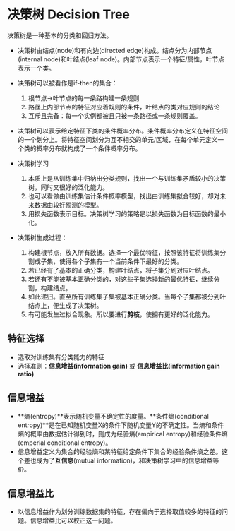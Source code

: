 # 决策树 Decision Tree
  决策树是一种基本的分类和回归方法。
  * 决策树由结点(node)和有向边(directed edge)构成。结点分为内部节点(internal node)和叶结点(leaf node)。内部节点表示一个特征/属性，叶节点表示一个类。
  
  * 决策树可以被看作是if-then的集合：
    1. 根节点->叶节点的每一条路构建一条规则
    2. 路径上内部节点的特征对应着规则的条件，叶结点的类对应规则的结论
    3. 互斥且完备：每一个实例都被且只被一条路径或一条规则覆盖。

  * 决策树可以表示给定特征下类的条件概率分布。条件概率分布定义在特征空间的一个划分上。将特征空间划分为互不相交的单元/区域，在每个单元定义一个类的概率分布就构成了一个条件概率分布。

  * 决策树学习
    1. 本质上是从训练集中归纳出分类规则，找出一个与训练集矛盾较小的决策树，同时又很好的泛化能力。
    2. 也可以看做由训练集估计条件概率模型，找出由训练集拟合较好，却对未来数据由较好预测的模型。
    3. 用损失函数表示目标。决策树学习的策略是以损失函数为目标函数的最小化。

  * 决策树生成过程：
    1. 构建根节点，放入所有数据。选择一个最优特征，按照该特征将训练集分割成子集，使得各个子集有一个当前条件下最好的分类。
    2. 若已经有了基本的正确分类，构建叶结点，将子集分到对应叶结点。
    3. 若还有不能被基本正确分类的，对这些子集选择新的最优特征，继续分割，构建结点。
    4. 如此递归。直至所有训练集子集被基本正确分类。当每个子集都被分到叶结点上，便生成了决策树。
    5. 有可能发生过拟合现象。所以要进行**剪枝**，使拥有更好的泛化能力。

## 特征选择
* 选取对训练集有分类能力的特征
* 选择准则：**信息增益(information gain)** 或 **信息增益比(information gain ratio)**

## 信息增益
* **熵(entropy)**表示随机变量不确定性的度量。**条件熵(conditional entropy)**是在已知随机变量X的条件下随机变量Y的不确定性。当熵和条件熵的概率由数据估计得到时，则成为经验熵(empirical entropy)和经验条件熵(emperial conditional entropy)。
* 信息增益定义为集合的经验熵和某特征给定条件下集合的经验条件熵之差。这个差也成为了**互信息**(mutual information)，和决策树学习中的信息增益等价。

## 信息增益比
* 以信息增益作为划分训练数据集的特征，存在偏向于选择取值较多的特征的问题。信息增益比可以校正这一问题。